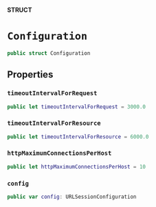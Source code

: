 **STRUCT**

# `Configuration`

```swift
public struct Configuration
```

## Properties
### `timeoutIntervalForRequest`

```swift
public let timeoutIntervalForRequest = 3000.0
```

### `timeoutIntervalForResource`

```swift
public let timeoutIntervalForResource = 6000.0
```

### `httpMaximumConnectionsPerHost`

```swift
public let httpMaximumConnectionsPerHost = 10
```

### `config`

```swift
public var config: URLSessionConfiguration
```
